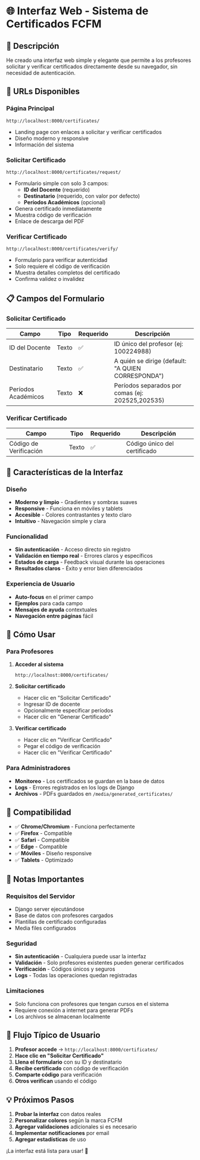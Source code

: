 # 🌐 Interfaz Web - Sistema de Certificados FCFM

## 🎯 Descripción

He creado una interfaz web simple y elegante que permite a los profesores solicitar y verificar certificados directamente desde su navegador, sin necesidad de autenticación.

## 🚀 URLs Disponibles

### Página Principal
```
http://localhost:8000/certificates/
```
- Landing page con enlaces a solicitar y verificar certificados
- Diseño moderno y responsive
- Información del sistema

### Solicitar Certificado
```
http://localhost:8000/certificates/request/
```
- Formulario simple con solo 3 campos:
  - **ID del Docente** (requerido)
  - **Destinatario** (requerido, con valor por defecto)
  - **Períodos Académicos** (opcional)
- Genera certificado inmediatamente
- Muestra código de verificación
- Enlace de descarga del PDF

### Verificar Certificado
```
http://localhost:8000/certificates/verify/
```
- Formulario para verificar autenticidad
- Solo requiere el código de verificación
- Muestra detalles completos del certificado
- Confirma validez o invalidez

## 📋 Campos del Formulario

### Solicitar Certificado
| Campo | Tipo | Requerido | Descripción |
|-------|------|-----------|-------------|
| ID del Docente | Texto | ✅ | ID único del profesor (ej: 100224988) |
| Destinatario | Texto | ✅ | A quién se dirige (default: "A QUIEN CORRESPONDA") |
| Períodos Académicos | Texto | ❌ | Períodos separados por comas (ej: 202525,202535) |

### Verificar Certificado
| Campo | Tipo | Requerido | Descripción |
|-------|------|-----------|-------------|
| Código de Verificación | Texto | ✅ | Código único del certificado |

## 🎨 Características de la Interfaz

### Diseño
- **Moderno y limpio** - Gradientes y sombras suaves
- **Responsive** - Funciona en móviles y tablets
- **Accesible** - Colores contrastantes y texto claro
- **Intuitivo** - Navegación simple y clara

### Funcionalidad
- **Sin autenticación** - Acceso directo sin registro
- **Validación en tiempo real** - Errores claros y específicos
- **Estados de carga** - Feedback visual durante las operaciones
- **Resultados claros** - Éxito y error bien diferenciados

### Experiencia de Usuario
- **Auto-focus** en el primer campo
- **Ejemplos** para cada campo
- **Mensajes de ayuda** contextuales
- **Navegación entre páginas** fácil

## 🔧 Cómo Usar

### Para Profesores

1. **Acceder al sistema**
   ```
   http://localhost:8000/certificates/
   ```

2. **Solicitar certificado**
   - Hacer clic en "Solicitar Certificado"
   - Ingresar ID de docente
   - Opcionalmente especificar períodos
   - Hacer clic en "Generar Certificado"

3. **Verificar certificado**
   - Hacer clic en "Verificar Certificado"
   - Pegar el código de verificación
   - Hacer clic en "Verificar Certificado"

### Para Administradores

- **Monitoreo** - Los certificados se guardan en la base de datos
- **Logs** - Errores registrados en los logs de Django
- **Archivos** - PDFs guardados en `/media/generated_certificates/`

## 📱 Compatibilidad

- ✅ **Chrome/Chromium** - Funciona perfectamente
- ✅ **Firefox** - Compatible
- ✅ **Safari** - Compatible
- ✅ **Edge** - Compatible
- ✅ **Móviles** - Diseño responsive
- ✅ **Tablets** - Optimizado

## 🚨 Notas Importantes

### Requisitos del Servidor
- Django server ejecutándose
- Base de datos con profesores cargados
- Plantillas de certificado configuradas
- Media files configurados

### Seguridad
- **Sin autenticación** - Cualquiera puede usar la interfaz
- **Validación** - Solo profesores existentes pueden generar certificados
- **Verificación** - Códigos únicos y seguros
- **Logs** - Todas las operaciones quedan registradas

### Limitaciones
- Solo funciona con profesores que tengan cursos en el sistema
- Requiere conexión a internet para generar PDFs
- Los archivos se almacenan localmente

## 🎯 Flujo Típico de Usuario

1. **Profesor accede** → `http://localhost:8000/certificates/`
2. **Hace clic en "Solicitar Certificado"**
3. **Llena el formulario** con su ID y destinatario
4. **Recibe certificado** con código de verificación
5. **Comparte código** para verificación
6. **Otros verifican** usando el código

## 💡 Próximos Pasos

1. **Probar la interfaz** con datos reales
2. **Personalizar colores** según la marca FCFM
3. **Agregar validaciones** adicionales si es necesario
4. **Implementar notificaciones** por email
5. **Agregar estadísticas** de uso

¡La interfaz está lista para usar! 🎉

